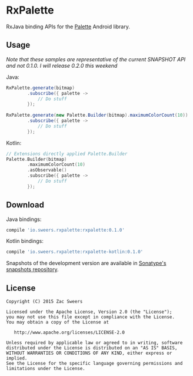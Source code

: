 RxPalette
=========

RxJava binding APIs for the [Palette](palette) Android library.

Usage
-----

*Note that these samples are representative of the current SNAPSHOT API and not 0.1.0. I will release 0.2.0 this
weekend*

Java:
```java
RxPalette.generate(bitmap)
        .subscribe({ palette ->
            // Do stuff
        });
        
RxPalette.generate(new Palette.Builder(bitmap).maximumColorCount(10))
        .subscribe({ palette ->
            // Do stuff
        });
```

Kotlin:
```kotlin
// Extensions directly applied Palette.Builder
Palette.Builder(bitmap)
        .maximumColorCount(10)
        .asObservable()
        .subscribe({ palette ->
            // Do stuff
        });
```

Download
--------

Java bindings:
```groovy
compile 'io.sweers.rxpalette:rxpalette:0.1.0'
```

Kotlin bindings:
```groovy
compile 'io.sweers.rxpalette:rxpalette-kotlin:0.1.0'
```

Snapshots of the development version are available in [Sonatype's snapshots repository](snapshots).

License
-------

    Copyright (C) 2015 Zac Sweers

    Licensed under the Apache License, Version 2.0 (the "License");
    you may not use this file except in compliance with the License.
    You may obtain a copy of the License at

       http://www.apache.org/licenses/LICENSE-2.0

    Unless required by applicable law or agreed to in writing, software
    distributed under the License is distributed on an "AS IS" BASIS,
    WITHOUT WARRANTIES OR CONDITIONS OF ANY KIND, either express or implied.
    See the License for the specific language governing permissions and
    limitations under the License.

 [palette]: https://developer.android.com/reference/android/support/v7/graphics/Palette.html
 [snapshots]: https://oss.sonatype.org/content/repositories/snapshots/
